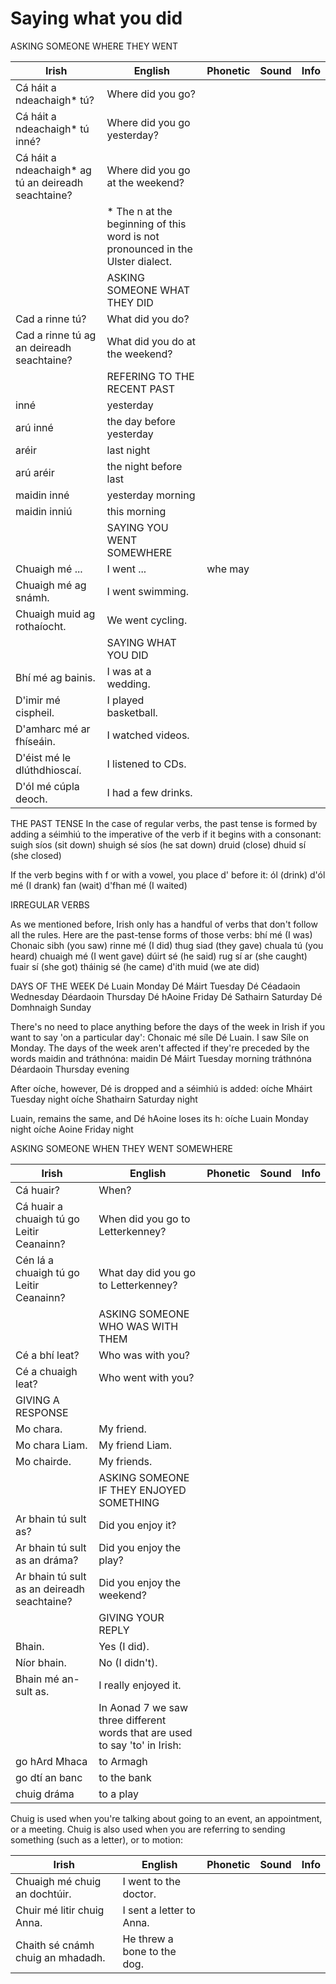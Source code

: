 # Saying what you did

ASKING SOMEONE WHERE THEY WENT

|Irish|English|Phonetic|Sound|Info|
|------|-------|--------|-----|----|
|Cá háit a ndeachaigh* tú? |Where did you go?
|Cá háit a ndeachaigh* tú inné? |Where did you go yesterday?
|Cá háit a ndeachaigh* ag tú an deireadh seachtaine? |Where did you go at the weekend?
||* The n at the beginning of this word is not pronounced in the Ulster dialect.
||ASKING SOMEONE WHAT THEY DID
|Cad a rinne tú? |What did you do?
|Cad a rinne tú ag an deireadh seachtaine? |What did you do at the weekend?
||REFERING TO THE RECENT PAST
|inné |yesterday
|arú inné |the day before yesterday
|aréir |last night
|arú aréir |the night before last
|maidin inné |yesterday morning
|maidin inniú |this morning
||SAYING YOU WENT SOMEWHERE
|Chuaigh mé ... |I went ...|whe may
|Chuaigh mé ag snámh. |I went swimming.
|Chuaigh muid ag rothaíocht.| We went cycling.
||SAYING WHAT YOU DID
|Bhí mé ag bainis. |I was at a wedding.
|D'imir mé cispheil. |I played basketball.
|D'amharc mé ar fhíseáin. |I watched videos.
|D'éist mé le dlúthdhioscaí. |I listened to CDs.
|D'ól mé cúpla deoch. |I had a few drinks.


THE PAST TENSE
In the case of regular verbs, the past tense is formed by adding a séimhiú to the imperative of the verb if it begins with a consonant:
suigh síos (sit down)	shuigh sé síos (he sat down)
druid (close)	dhuid sí (she closed)

If the verb begins with f or with a vowel, you place d' before it:
ól (drink)	d'ól mé (I drank)
fan (wait)	d'fhan mé (I waited)

IRREGULAR VERBS

As we mentioned before, Irish only has a handful of verbs that don't follow all the rules. Here are the past-tense forms of those verbs:
bhí mé (I was)	Chonaic sibh (you saw)
rinne mé (I did)	thug siad (they gave)
chuala tú (you heard)	chuaigh mé (I went gave)
dúirt sé (he said)	rug sí ar (she caught)
fuair sí (she got)	tháinig sé (he came)
d'ith muid (we ate did)	


DAYS OF THE WEEK
Dé Luain	Monday
Dé Máirt	Tuesday
Dé Céadaoin	Wednesday
Déardaoin	Thursday
Dé hAoine	Friday
Dé Sathairn	Saturday
Dé Domhnaigh	Sunday

There's no need to place anything before the days of the week in Irish if you want to say 'on a particular day':
Chonaic mé síle Dé Luain. I saw Síle on Monday.
The days of the week aren't affected if they're preceded by the words maidin and tráthnóna:
maidin Dé Máirt	Tuesday morning
tráthnóna Déardaoin	Thursday evening

After oíche, however, Dé is dropped and a séimhiú is added:
oíche Mháirt	Tuesday night
oíche Shathairn	Saturday night

Luain, remains the same, and Dé hAoine loses its h:
oíche Luain	Monday night
oíche Aoine	Friday night

ASKING SOMEONE WHEN THEY WENT SOMEWHERE


|Irish|English|Phonetic|Sound|Info|
|------|-------|--------|-----|----|
|Cá huair? |When?
|Cá huair a chuaigh tú go Leitir Ceanainn? |When did you go to Letterkenney?
|Cén lá a chuaigh tú go Leitir Ceanainn? |What day did you go to Letterkenney?
||ASKING SOMEONE WHO WAS WITH THEM
|Cé a bhí leat? |Who was with you?
|Cé a chuaigh leat? |Who went with you?
|GIVING A RESPONSE
|Mo chara. |My friend.
|Mo chara Liam. |My friend Liam.
|Mo chairde. |My friends.
||ASKING SOMEONE IF THEY ENJOYED SOMETHING
|Ar bhain tú sult as? |Did you enjoy it?
|Ar bhain tú sult as an dráma? |Did you enjoy the play?
|Ar bhain tú sult as an deireadh seachtaine? |Did you enjoy the weekend?
||GIVING YOUR REPLY
|Bhain. |Yes (I did).
|Níor bhain. |No (I didn't).
|Bhain mé an-sult as. |I really enjoyed it.
||In Aonad 7 we saw three different words that are used to say 'to' in Irish:
|go hArd Mhaca	|to Armagh
|go dtí an banc	|to the bank
|chuig dráma	|to a play

Chuig is used when you're talking about going to an event, an appointment, or a meeting. Chuig is also used when you are referring to sending something (such as a letter), or to motion:

|Irish|English|Phonetic|Sound|Info|
|------|-------|--------|-----|----|
|Chuaigh mé chuig an dochtúir.	|I went to the doctor.
|Chuir mé litir chuig Anna.	|I sent a letter to Anna.
|Chaith sé cnámh chuig an mhadadh.	|He threw a bone to the dog.

